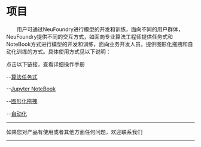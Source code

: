 # 项目

　　用户可通过NeuFoundry进行模型的开发和训练，面向不同的用户群体，NeuFoundry提供不同的交互方式，如面向专业算法工程师提供任务式和NoteBook方式进行模型的开发和训练，面向业务开发人员，提供图形化拖拽和自动化训练的方式。具体使用方式见以下说明：
　　
 
  
  点击以下链接，查看详细操作手册
  
  --[算法任务式](./project/task.md)
  
  --[Jupyter NoteBook](./project/notebook.md)
  
  --[图形化拖拽](./project/drag.md)
  
  --[自动化](./project/auto.md)
  
  
  ---

如果您对产品有使用或者其他方面任何问题，欢迎联系我们

---
